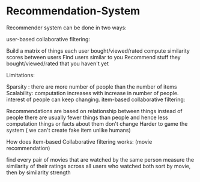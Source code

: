 # Recommendation-System

Recommender system
can be done in two ways:

user-based collaborative filtering:

   Build a matrix of things each user bought/viewed/rated
   compute similarity scores between users
   Find users similar to you
   Recommend stuff they bought/viewed/rated that you haven't yet
   
Limitations:

   Sparsity : there are more number of people than the number of items
   Scalability: computation increases with increase in number of people.
   interest of people can keep changing.
item-based collaborative filtering:

   Recommendations are based on relationship between things instead of people
   there are usually fewer things than people and hence less computation
   things or facts about them don't change
   Harder to game the system ( we can't create fake item unlike humans)
   
How does item-based Collaborative filtering works:
(movie recommendation)

find every pair of movies that are watched by the same person
measure the similarity of their ratings across all users who watched both
sort by movie, then by similarity strength
